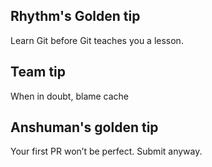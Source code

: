 
## Rhythm's Golden tip
Learn Git before Git teaches you a lesson.

## Team tip
When in doubt, blame cache

## Anshuman's golden tip
Your first PR won’t be perfect. Submit anyway.

